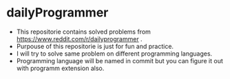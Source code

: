 dailyProgrammer
================

* This repositorie contains solved problems from https://www.reddit.com/r/dailyprogrammer .
* Purpouse of this repositorie is just for fun and practice.
* I will try to solve same problem on different programming languages.
* Programming language will be named in commit but you can figure it out with programm extension also.
